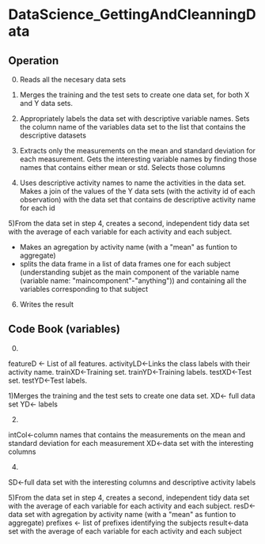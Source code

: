 # DataScience_GettingAndCleanningData

Operation
---------------

0) Reads all the necesary data sets

1) Merges the training and the test sets to create one data set, for both X and Y data sets. 

2) Appropriately labels the data set with descriptive variable names. Sets the column name of the variables data set to the list that contains the descriptive datasets

3) Extracts only the measurements on the mean and standard deviation for each measurement. Gets the interesting variable names by finding those names that contains either mean or std. Selects those columns

4) Uses descriptive activity names to name the activities in the data set. Makes a join of the values of the Y data sets (with the activity id of each observation) with the data set that contains de descriptive activity name for each id

5)From the data set in step 4, creates a second, independent tidy data set with the average of each variable for each activity and each subject.
- Makes an agregation by activity name (with a "mean" as funtion to aggregate)
- splits the data frame in a list of data frames one for each subject (understanding subjet as the main component of the variable name (variable name: "maincomponent"-"anything")) and containing all the variables corresponding to that subject

6) Writes the result



Code Book (variables)
---------------

0)
featureD <- List of all features.
activityLD<-Links the class labels with their activity name.
trainXD<-Training set.
trainYD<-Training labels.
testXD<-Test set.
testYD<-Test labels.

1)Merges the training and the test sets to create one data set.
XD<- full data set
YD<- labels



2)
intCol<-column names that contains the measurements on the mean and standard deviation for each measurement
XD<-data set with the interesting  columns

4)
SD<-full data set with the interesting columns and descriptive activity labels


5)From the data set in step 4, creates a second, independent tidy data set with the average of each variable for each activity and each subject.
resD<-data set with agregation by activity name (with a "mean" as funtion to aggregate)
prefixes <- list of prefixes identifying the subjects
result<-data set with the average of each variable for each activity and each subject

